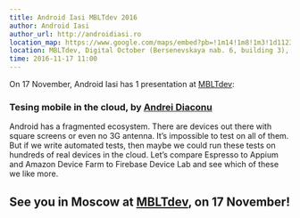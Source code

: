 ```yaml
---
title: Android Iasi MBLTdev 2016
author: Android Iasi
author_url: http://androidiasi.ro
location_map: https://www.google.com/maps/embed?pb=!1m14!1m8!1m3!1d1123.0280279885976!2d37.608628!3d55.740155!3m2!1i1024!2i768!4f13.1!3m3!1m2!1s0x46b54baa4260cbdf%3A0xf1d6b63adb439a88!2sDigital+October!5e0!3m2!1sen!2s!4v1479328233397
location: MBLTdev, Digital October (Bersenevskaya nab. 6, building 3), Moscow,  [(mbltdev.ru)](http://mbltdev.ru/en)
time: 2016-11-17 11:00
---
```


On 17 November, Android Iasi has 1 presentation at [MBLTdev](http://mbltdev.ru/en):

### Tesing mobile in the cloud, by [Andrei Diaconu](http://andreidiaconu.com)

Android has a fragmented ecosystem. There are devices out there with square screens or even no 3G antenna. It’s impossible to test on all of them. But if we write automated tests, then maybe we could run these tests on hundreds of real devices in the cloud. Let’s compare Espresso to Appium and Amazon Device Farm to Firebase Device Lab and see which of these we like more.

## See you in Moscow at [MBLTdev](http://mbltdev.ru/en), on 17 November!

